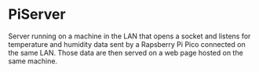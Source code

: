 # PiServer
Server running on a machine in the LAN that opens a socket and listens for temperature and humidity data sent by a Rapsberry Pi Pico connected on the same LAN. Those data are then served on a web page hosted on the same machine.
